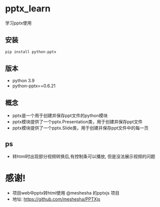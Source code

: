# pptx_learn
学习pptx使用

## 安装

```bash
pip install python-pptx 
```

## 版本
- python 3.9
- python-pptx==0.6.21

## 概念

- pptx是一个用于创建并保存ppt文件的python模块
- pptx模块提供了一个pptx.Presentation类，用于创建并保存ppt文件
- pptx模块提供了一个pptx.Slide类，用于创建并保存ppt文件中的每一页

## ps
- 转html时出现部分视频转换后,有控制条可以播放, 但是没法展示视频的问题

# 感谢!
- 项目web中pptx转html使用 @meshesha 的pptxjs 项目
- 地址: https://github.com/meshesha/PPTXjs